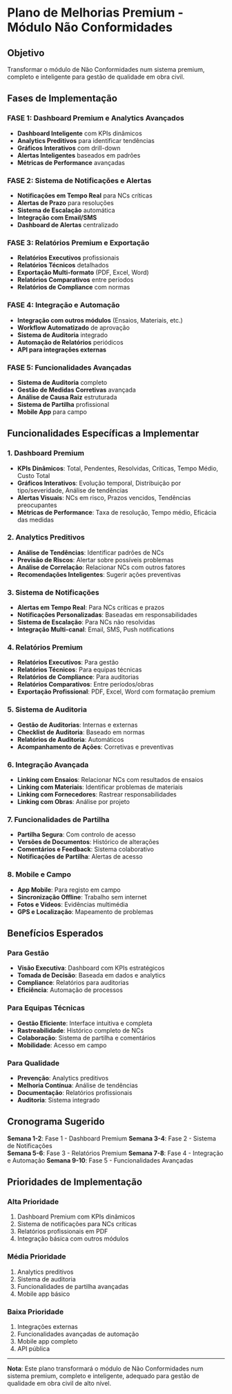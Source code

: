 # Plano de Melhorias Premium - Módulo Não Conformidades

## Objetivo
Transformar o módulo de Não Conformidades num sistema premium, completo e inteligente para gestão de qualidade em obra civil.

## Fases de Implementação

### FASE 1: Dashboard Premium e Analytics Avançados
- **Dashboard Inteligente** com KPIs dinâmicos
- **Analytics Preditivos** para identificar tendências
- **Gráficos Interativos** com drill-down
- **Alertas Inteligentes** baseados em padrões
- **Métricas de Performance** avançadas

### FASE 2: Sistema de Notificações e Alertas
- **Notificações em Tempo Real** para NCs críticas
- **Alertas de Prazo** para resoluções
- **Sistema de Escalação** automática
- **Integração com Email/SMS**
- **Dashboard de Alertas** centralizado

### FASE 3: Relatórios Premium e Exportação
- **Relatórios Executivos** profissionais
- **Relatórios Técnicos** detalhados
- **Exportação Multi-formato** (PDF, Excel, Word)
- **Relatórios Comparativos** entre períodos
- **Relatórios de Compliance** com normas

### FASE 4: Integração e Automação
- **Integração com outros módulos** (Ensaios, Materiais, etc.)
- **Workflow Automatizado** de aprovação
- **Sistema de Auditoria** integrado
- **Automação de Relatórios** periódicos
- **API para integrações externas**

### FASE 5: Funcionalidades Avançadas
- **Sistema de Auditoria** completo
- **Gestão de Medidas Corretivas** avançada
- **Análise de Causa Raiz** estruturada
- **Sistema de Partilha** profissional
- **Mobile App** para campo

## Funcionalidades Específicas a Implementar

### 1. Dashboard Premium
- **KPIs Dinâmicos**: Total, Pendentes, Resolvidas, Críticas, Tempo Médio, Custo Total
- **Gráficos Interativos**: Evolução temporal, Distribuição por tipo/severidade, Análise de tendências
- **Alertas Visuais**: NCs em risco, Prazos vencidos, Tendências preocupantes
- **Métricas de Performance**: Taxa de resolução, Tempo médio, Eficácia das medidas

### 2. Analytics Preditivos
- **Análise de Tendências**: Identificar padrões de NCs
- **Previsão de Riscos**: Alertar sobre possíveis problemas
- **Análise de Correlação**: Relacionar NCs com outros fatores
- **Recomendações Inteligentes**: Sugerir ações preventivas

### 3. Sistema de Notificações
- **Alertas em Tempo Real**: Para NCs críticas e prazos
- **Notificações Personalizadas**: Baseadas em responsabilidades
- **Sistema de Escalação**: Para NCs não resolvidas
- **Integração Multi-canal**: Email, SMS, Push notifications

### 4. Relatórios Premium
- **Relatórios Executivos**: Para gestão
- **Relatórios Técnicos**: Para equipas técnicas
- **Relatórios de Compliance**: Para auditorias
- **Relatórios Comparativos**: Entre períodos/obras
- **Exportação Profissional**: PDF, Excel, Word com formatação premium

### 5. Sistema de Auditoria
- **Gestão de Auditorias**: Internas e externas
- **Checklist de Auditoria**: Baseado em normas
- **Relatórios de Auditoria**: Automáticos
- **Acompanhamento de Ações**: Corretivas e preventivas

### 6. Integração Avançada
- **Linking com Ensaios**: Relacionar NCs com resultados de ensaios
- **Linking com Materiais**: Identificar problemas de materiais
- **Linking com Fornecedores**: Rastrear responsabilidades
- **Linking com Obras**: Análise por projeto

### 7. Funcionalidades de Partilha
- **Partilha Segura**: Com controlo de acesso
- **Versões de Documentos**: Histórico de alterações
- **Comentários e Feedback**: Sistema colaborativo
- **Notificações de Partilha**: Alertas de acesso

### 8. Mobile e Campo
- **App Mobile**: Para registo em campo
- **Sincronização Offline**: Trabalho sem internet
- **Fotos e Vídeos**: Evidências multimédia
- **GPS e Localização**: Mapeamento de problemas

## Benefícios Esperados

### Para Gestão
- **Visão Executiva**: Dashboard com KPIs estratégicos
- **Tomada de Decisão**: Baseada em dados e analytics
- **Compliance**: Relatórios para auditorias
- **Eficiência**: Automação de processos

### Para Equipas Técnicas
- **Gestão Eficiente**: Interface intuitiva e completa
- **Rastreabilidade**: Histórico completo de NCs
- **Colaboração**: Sistema de partilha e comentários
- **Mobilidade**: Acesso em campo

### Para Qualidade
- **Prevenção**: Analytics preditivos
- **Melhoria Contínua**: Análise de tendências
- **Documentação**: Relatórios profissionais
- **Auditoria**: Sistema integrado

## Cronograma Sugerido

**Semana 1-2**: Fase 1 - Dashboard Premium
**Semana 3-4**: Fase 2 - Sistema de Notificações  
**Semana 5-6**: Fase 3 - Relatórios Premium
**Semana 7-8**: Fase 4 - Integração e Automação
**Semana 9-10**: Fase 5 - Funcionalidades Avançadas

## Prioridades de Implementação

### Alta Prioridade
1. Dashboard Premium com KPIs dinâmicos
2. Sistema de notificações para NCs críticas
3. Relatórios profissionais em PDF
4. Integração básica com outros módulos

### Média Prioridade
1. Analytics preditivos
2. Sistema de auditoria
3. Funcionalidades de partilha avançadas
4. Mobile app básico

### Baixa Prioridade
1. Integrações externas
2. Funcionalidades avançadas de automação
3. Mobile app completo
4. API pública

---

**Nota**: Este plano transformará o módulo de Não Conformidades num sistema premium, completo e inteligente, adequado para gestão de qualidade em obra civil de alto nível.
